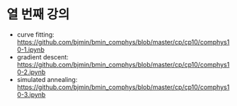 # 열 번째 강의 

* curve fitting: https://github.com/bjmin/bmin_comphys/blob/master/cp/cp10/comphys10-1.ipynb
* gradient descent: https://github.com/bjmin/bmin_comphys/blob/master/cp/cp10/comphys10-2.ipynb
* simulated annealing: https://github.com/bjmin/bmin_comphys/blob/master/cp/cp10/comphys10-3.ipynb
